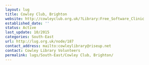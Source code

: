 ```yaml
---
layout: lug
title: Cowley Club, Brighton
website: http://cowleyclub.org.uk/?Library:Free_Software_Clinic
established_date: ''
status: Active
last_update: 10/2015
categories: South-East
url: http://lug.org.uk/node/187
contact_address: mailto:cowleylibrary@riseup.net
contact: Cowley Library Volunteers
permalink: lugs/South-East/Cowley Club, Brighton/
---
```


